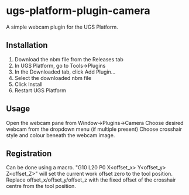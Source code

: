 # ugs-platform-plugin-camera

A simple webcam plugin for the UGS Platform.

## Installation

1. Download the nbm file from the Releases tab
2. In UGS Platform, go to Tools->Plugins
3. In the Downloaded tab, click Add Plugin...
4. Select the downloaded nbm file
5. Click Install
6. Restart UGS Platform

## Usage

Open the webcam pane from Window->Plugins->Camera
Choose desired webcam from the dropdown menu (if multiple present)
Choose crosshair style and colour beneath the webcam image.

## Registration

Can be done using a macro. "G10 L20 P0 X<offset_x> Y<offset_y> Z<offset_Z>" will set the current work offset zero to the tool
position. Replace offset_x/offset_y/offset_z with the fixed offset of the crosshair centre from the tool position.

